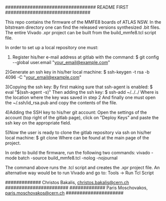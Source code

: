 #################################  README FIRST ###############################

This repo contains the firmware of the MMFE8 boards of ATLAS NSW.
In the bitstream directory one can find the released versions synthesized
.bit files. The entire Vivado .xpr project can be built from the build_mmfe8.tcl
script file.

In order to set up a local repository one must:

1) Register his/her e-mail address at gitlab with the command:
$ git config --global user.email "your_email@example.com"

2)Generate an ssh key in his/her local machine:
$ ssh-keygen -t rsa -b 4096 -C "your_email@example.com"

3)Copying the ssh key:
By first making sure that ssh-agent is enabled:
$ eval "$(ssh-agent -s)"
Then adding the ssh key:
$ ssh-add ~/../../<KEY LOCATION>
Where <KEY LOCATION> is the location where the key was saved in step 2
And finally one must open the ~/.ssh/id_rsa.pub and copy the contents of the
file.

4)Adding the SSH key to his/her git account:
Open the settings of the account (top right of the gitlab page), click on 
"Deploy Keys" and paste the ssh key on the appropriate field.

5)Now the user is ready to clone the gitlab repository via ssh on his/her
local machine:
$ git clone <SSH URL>
Where <SSH URL> can be found at the main page of the project.


In order to build the firmware, run the following two commands:
vivado -mode batch -source build_mmfe8.tcl -nolog -nojournal

The command above runs the .tcl script and creates the .xpr project file.
An alternative way would be to run Vivado and go to:  Tools -> Run Tcl Script

############# Christos Bakalis, christos.bakalis@cern.ch #######################
############# Paris Moschovakos, paris.moschovakos@cern.ch #####################



